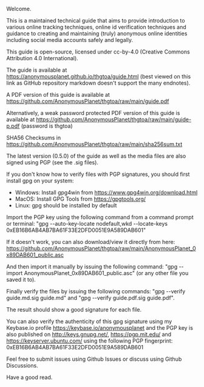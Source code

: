 Welcome.

This is a maintained technical guide that aims to provide introduction to various online tracking techniques, online id verification techniques and guidance to creating and maintaining (truly) anonymous online identities including social media accounts safely and legally.

This guide is open-source, licensed under cc-by-4.0 (Creative Commons Attribution 4.0 International).

The guide is available at https://anonymousplanet.github.io/thgtoa/guide.html (best viewed on this link as GitHub repository markdown doesn't support the many endnotes).

A PDF version of this guide is available at https://github.com/AnonymousPlanet/thgtoa/raw/main/guide.pdf

Alternatively, a weak password protected PDF version of this guide is available at https://github.com/AnonymousPlanet/thgtoa/raw/main/guide-p.pdf (password is thgtoa)

SHA56 Checksums in https://github.com/AnonymousPlanet/thgtoa/raw/main/sha256sum.txt

The latest version (0.5.0) of the guide as well as the media files are also signed using PGP (see the .sig files).

If you don't know how to verify files with PGP signatures, you should first install gpg on your system:
- Windows: Install gpg4win from https://www.gpg4win.org/download.html
- MacOS: Install GPG Tools from https://gpgtools.org/
- Linux: gpg should be installed by default

Import the PGP key using the following command from a command prompt or terminal: "gpg --auto-key-locate nodefault,wkd --locate-keys 0xEB16B6AB4AB7BA61F33E2DFD0051E9A589DAB601" 

If it doesn't work, you can also download/view it directly from here: https://github.com/AnonymousPlanet/thgtoa/raw/main/AnonymousPlanet_0x89DAB601_public.asc

And then import it manually by issuing the following command: "gpg --import AnonymousPlanet_0x89DAB601_public.asc" (or any other file you saved it to).

Finally verify the files by issuing the following commands: "gpg --verify guide.md.sig guide.md" and "gpg --verify guide.pdf.sig guide.pdf".

The result should show a good signature for each file.

You can also verify the authenticity of this gpg signature using my Keybase.io profile https://keybase.io/anonymousplanet and the PGP key is also published on http://keys.gnupg.net/, https://pgp.mit.edu/ and https://keyserver.ubuntu.com/ using the following PGP fingerprint: 0xEB16B6AB4AB7BA61F33E2DFD0051E9A589DAB601

Feel free to submit issues using Github Issues or discuss using Github Discussions.

Have a good read.
